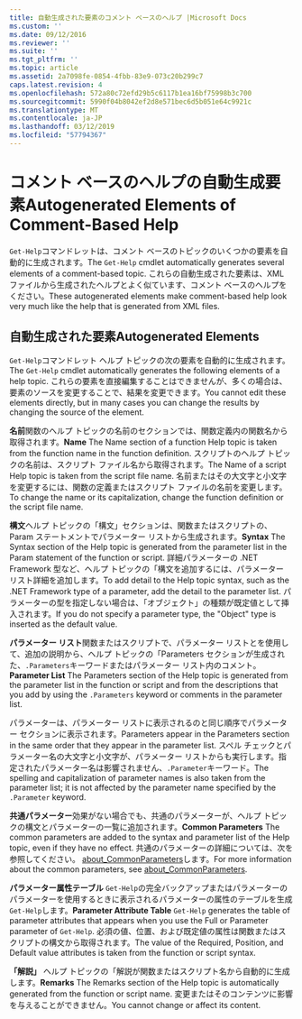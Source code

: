 ```yaml
---
title: 自動生成された要素のコメント ベースのヘルプ |Microsoft Docs
ms.custom: ''
ms.date: 09/12/2016
ms.reviewer: ''
ms.suite: ''
ms.tgt_pltfrm: ''
ms.topic: article
ms.assetid: 2a7098fe-0854-4fbb-83e9-073c20b299c7
caps.latest.revision: 4
ms.openlocfilehash: 572a80c72efd29b5c6117b1ea16bf75998b3c700
ms.sourcegitcommit: 5990f04b8042ef2d8e571bec6d5b051e64c9921c
ms.translationtype: MT
ms.contentlocale: ja-JP
ms.lasthandoff: 03/12/2019
ms.locfileid: "57794367"
---
```

# <a name="autogenerated-elements-of-comment-based-help"></a><span data-ttu-id="3fcb3-102">コメント ベースのヘルプの自動生成要素</span><span class="sxs-lookup"><span data-stu-id="3fcb3-102">Autogenerated Elements of Comment-Based Help</span></span>

<span data-ttu-id="3fcb3-103">`Get-Help`コマンドレットは、コメント ベースのトピックのいくつかの要素を自動的に生成されます。</span><span class="sxs-lookup"><span data-stu-id="3fcb3-103">The `Get-Help` cmdlet automatically generates several elements of a comment-based topic.</span></span> <span data-ttu-id="3fcb3-104">これらの自動生成された要素は、XML ファイルから生成されたヘルプとよく似ています、コメント ベースのヘルプをください。</span><span class="sxs-lookup"><span data-stu-id="3fcb3-104">These autogenerated elements make comment-based help look very much like the help that is generated from XML files.</span></span>

## <a name="autogenerated-elements"></a><span data-ttu-id="3fcb3-105">自動生成された要素</span><span class="sxs-lookup"><span data-stu-id="3fcb3-105">Autogenerated Elements</span></span>

<span data-ttu-id="3fcb3-106">`Get-Help`コマンドレット ヘルプ トピックの次の要素を自動的に生成されます。</span><span class="sxs-lookup"><span data-stu-id="3fcb3-106">The `Get-Help` cmdlet automatically generates the following elements of a help topic.</span></span> <span data-ttu-id="3fcb3-107">これらの要素を直接編集することはできませんが、多くの場合は、要素のソースを変更することで、結果を変更できます。</span><span class="sxs-lookup"><span data-stu-id="3fcb3-107">You cannot edit these elements directly, but in many cases you can change the results by changing the source of the element.</span></span>

<span data-ttu-id="3fcb3-108">**名前**関数のヘルプ トピックの名前のセクションでは、関数定義内の関数名から取得されます。</span><span class="sxs-lookup"><span data-stu-id="3fcb3-108">**Name** The Name section of a function Help topic is taken from the function name in the function definition.</span></span> <span data-ttu-id="3fcb3-109">スクリプトのヘルプ トピックの名前は、スクリプト ファイル名から取得されます。</span><span class="sxs-lookup"><span data-stu-id="3fcb3-109">The Name of a script Help topic is taken from the script file name.</span></span> <span data-ttu-id="3fcb3-110">名前またはその大文字と小文字を変更するには、関数の定義またはスクリプト ファイルの名前を変更します。</span><span class="sxs-lookup"><span data-stu-id="3fcb3-110">To change the name or its capitalization, change the function definition or the script file name.</span></span>

<span data-ttu-id="3fcb3-111">**構文**ヘルプ トピックの「構文」セクションは、関数またはスクリプトの、Param ステートメントでパラメーター リストから生成されます。</span><span class="sxs-lookup"><span data-stu-id="3fcb3-111">**Syntax** The Syntax section of the Help topic is generated from the parameter list in the Param statement of the function or script.</span></span> <span data-ttu-id="3fcb3-112">詳細パラメーターの .NET Framework 型など、ヘルプ トピックの「構文を追加するには、パラメーター リスト詳細を追加します。</span><span class="sxs-lookup"><span data-stu-id="3fcb3-112">To add detail to the Help topic syntax, such as the .NET Framework type of a parameter, add the detail to the parameter list.</span></span> <span data-ttu-id="3fcb3-113">パラメーターの型を指定しない場合は、「オブジェクト」の種類が既定値として挿入されます。</span><span class="sxs-lookup"><span data-stu-id="3fcb3-113">If you do not specify a parameter type, the "Object" type is inserted as the default value.</span></span>

<span data-ttu-id="3fcb3-114">**パラメーター リスト**関数またはスクリプトで、パラメーター リストとを使用して、追加の説明から、ヘルプ トピックの「Parameters セクションが生成された、`.Parameters`キーワードまたはパラメーター リスト内のコメント。</span><span class="sxs-lookup"><span data-stu-id="3fcb3-114">**Parameter List** The Parameters section of the Help topic is generated from the parameter list in the function or script and from the descriptions that you add by using the `.Parameters` keyword or comments in the parameter list.</span></span>

<span data-ttu-id="3fcb3-115">パラメーターは、パラメーター リストに表示されるのと同じ順序でパラメーター セクションに表示されます。</span><span class="sxs-lookup"><span data-stu-id="3fcb3-115">Parameters appear in the Parameters section in the same order that they appear in the parameter list.</span></span> <span data-ttu-id="3fcb3-116">スペル チェックとパラメーター名の大文字と小文字が、パラメーター リストからも実行します。指定されたパラメーター名は影響されません、`.Parameter`キーワード。</span><span class="sxs-lookup"><span data-stu-id="3fcb3-116">The spelling and capitalization of parameter names is also taken from the parameter list; it is not affected by the parameter name specified by the `.Parameter` keyword.</span></span>

<span data-ttu-id="3fcb3-117">**共通パラメーター**効果がない場合でも、共通のパラメーターが、ヘルプ トピックの構文とパラメーターの一覧に追加されます。</span><span class="sxs-lookup"><span data-stu-id="3fcb3-117">**Common Parameters** The common parameters are added to the syntax and parameter list of the Help topic, even if they have no effect.</span></span> <span data-ttu-id="3fcb3-118">共通のパラメーターの詳細については、次を参照してください。 [about_CommonParameters](/powershell/module/microsoft.powershell.core/about/about_commonparameters)します。</span><span class="sxs-lookup"><span data-stu-id="3fcb3-118">For more information about the common parameters, see [about_CommonParameters](/powershell/module/microsoft.powershell.core/about/about_commonparameters).</span></span>

<span data-ttu-id="3fcb3-119">**パラメーター属性テーブル**
 `Get-Help`の完全バックアップまたはパラメーターのパラメーターを使用するときに表示されるパラメーターの属性のテーブルを生成`Get-Help`します。</span><span class="sxs-lookup"><span data-stu-id="3fcb3-119">**Parameter Attribute Table**
`Get-Help` generates the table of parameter attributes that appears when you use the Full or Parameter parameter of `Get-Help`.</span></span> <span data-ttu-id="3fcb3-120">必須の値、位置、および既定値の属性は関数またはスクリプトの構文から取得されます。</span><span class="sxs-lookup"><span data-stu-id="3fcb3-120">The value of the Required, Position, and Default value attributes is taken from the function or script syntax.</span></span>

<span data-ttu-id="3fcb3-121">**「解説」** ヘルプ トピックの「解説が関数またはスクリプト名から自動的に生成します。</span><span class="sxs-lookup"><span data-stu-id="3fcb3-121">**Remarks** The Remarks section of the Help topic is automatically generated from the function or script name.</span></span> <span data-ttu-id="3fcb3-122">変更またはそのコンテンツに影響を与えることができません。</span><span class="sxs-lookup"><span data-stu-id="3fcb3-122">You cannot change or affect its content.</span></span>
